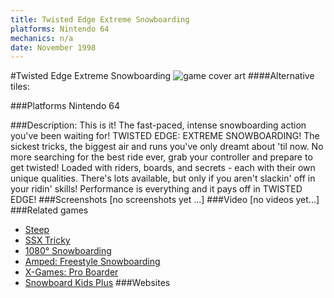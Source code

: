 ```yaml
---
title: Twisted Edge Extreme Snowboarding
platforms: Nintendo 64
mechanics: n/a
date: November 1998
---
```

#Twisted Edge Extreme Snowboarding
![game cover art](//images.igdb.com/igdb/image/upload/t_cover_big/oj5mevb2laefgkvxohlx.jpg "Logo Title Text 1")
####Alternative tiles:

###Platforms
Nintendo 64

###Description:
This is it! The fast-paced, intense snowboarding action you've been waiting for! TWISTED EDGE: EXTREME SNOWBOARDING! The sickest tricks, the biggest air and runs you've only dreamt about 'til now. No more searching for the best ride ever, grab your controller and prepare to get twisted! Loaded with riders, boards, and secrets - each with their own unique qualities. There's lots available, but only if you aren't slackin' off in your ridin' skills! Performance is everything and it pays off in TWISTED EDGE!
###Screenshots
[no screenshots yet ...]
###Video
[no videos yet...]
###Related games
* [Steep](/games/steep-19554/)
* [SSX Tricky](/games/ssx-tricky-4176/)
* [1080° Snowboarding](/games/1080-snowboarding-3328/)
* [Amped: Freestyle Snowboarding](/games/amped-freestyle-snowboarding-5484/)
* [X-Games: Pro Boarder](/games/x-games-pro-boarder-44844/)
* [Snowboard Kids Plus](/games/snowboard-kids-plus-72103/)
###Websites

